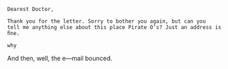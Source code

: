 	Dearest Doctor,

	Thank you for the letter. Sorry to bother you again, but can you
	tell me anything else about this place Pirate O’s? Just an address is ﬁne.

	why

And then, well, the e—mail bounced.
